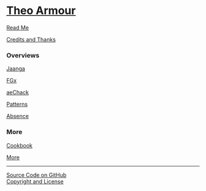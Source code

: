 [Theo Armour](./index.html )
============================

<p id=rm >
	<a href=JavaScript:displayPage("#readme.md#rm"); >Read Me</a>
</p>


<p id=cr >
	<a href=JavaScript:displayPage("#credits.md#cr"); >Credits and Thanks</a>
</p>

### Overviews

<p id=jaa >
	<a href=JavaScript:displayPage("#home/r3/overview-jaanga.md#jaa"); >Jaanga</a>
</p>

<p id=fgx >
	<a href=JavaScript:displayPage("#home/r3/overview-fgx.md#fgx"); >FGx</a>
</p>

<p id=aec >
	<a href=JavaScript:displayPage("#home/r3/overview-aechack.md#aec"); >aeChack</a>
</p>

<p id=pat >
	<a href=JavaScript:displayPage("#home/r3/info-patterns-dev.md#pat"); >Patterns</a>
</p>

<p id=abs >
	<a href=JavaScript:displayPage("#home/r3/info-absence.md#abs"); >Absence</a>
</p>

### More

<p id=def >
	<a href=JavaScript:displayPage("#cookbook/readme.md#def"); >Cookbook</a>
</p>

<p id=def >
	<a href=JavaScript:displayPage("#home/r3/info-more.md#def"); >More</a>
</p>

****

[Source Code on GitHub]( https://github.com/theo-armour/theo-armour.github.io)  
[Copyright and License]( https://github.com/theo-armour/theo-armour.github.io/blob/master/copyright-notice-and-license.md )
